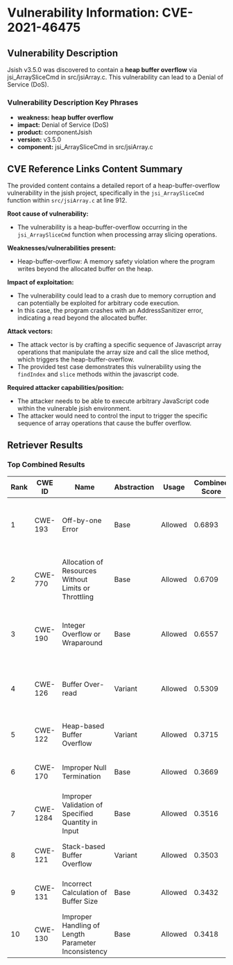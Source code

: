 # Vulnerability Information: CVE-2021-46475

## Vulnerability Description
Jsish v3.5.0 was discovered to contain a **heap buffer overflow** via jsi_ArraySliceCmd in src/jsiArray.c. This vulnerability can lead to a Denial of Service (DoS).

### Vulnerability Description Key Phrases
- **weakness:** **heap buffer overflow**
- **impact:** Denial of Service (DoS)
- **product:** componentJsish
- **version:** v3.5.0
- **component:** jsi_ArraySliceCmd in src/jsiArray.c

## CVE Reference Links Content Summary
The provided content contains a detailed report of a heap-buffer-overflow vulnerability in the jsish project, specifically in the `jsi_ArraySliceCmd` function within `src/jsiArray.c` at line 912.

**Root cause of vulnerability:**
- The vulnerability is a heap-buffer-overflow occurring in the `jsi_ArraySliceCmd` function when processing array slicing operations.

**Weaknesses/vulnerabilities present:**
- Heap-buffer-overflow: A memory safety violation where the program writes beyond the allocated buffer on the heap.

**Impact of exploitation:**
- The vulnerability could lead to a crash due to memory corruption and can potentially be exploited for arbitrary code execution.
- In this case, the program crashes with an AddressSanitizer error, indicating a read beyond the allocated buffer.

**Attack vectors:**
- The attack vector is by crafting a specific sequence of Javascript array operations that manipulate the array size and call the slice method, which triggers the heap-buffer-overflow.
- The provided test case demonstrates this vulnerability using the `findIndex` and `slice` methods within the javascript code.

**Required attacker capabilities/position:**
- The attacker needs to be able to execute arbitrary JavaScript code within the vulnerable jsish environment.
- The attacker would need to control the input to trigger the specific sequence of array operations that cause the buffer overflow.

## Retriever Results

### Top Combined Results

| Rank | CWE ID | Name | Abstraction | Usage | Combined Score | Retrievers | Individual Scores |
|------|--------|------|-------------|-------|---------------|------------|-------------------|
| 1 | CWE-193 | Off-by-one Error | Base | Allowed | 0.6893 | dense, sparse, graph | dense: 0.529, sparse: 0.170, graph: 0.916 |
| 2 | CWE-770 | Allocation of Resources Without Limits or Throttling | Base | Allowed | 0.6709 | dense, sparse, graph | dense: 0.544, sparse: 0.146, graph: 0.882 |
| 3 | CWE-190 | Integer Overflow or Wraparound | Base | Allowed | 0.6557 | dense, sparse, graph | dense: 0.543, sparse: 0.169, graph: 0.803 |
| 4 | CWE-126 | Buffer Over-read | Variant | Allowed | 0.5309 | dense, sparse, graph | dense: 0.557, sparse: 0.166, graph: 0.562 |
| 5 | CWE-122 | Heap-based Buffer Overflow | Variant | Allowed | 0.3715 | dense, sparse | dense: 0.561, sparse: 0.213 |
| 6 | CWE-170 | Improper Null Termination | Base | Allowed | 0.3669 | sparse, graph | sparse: 0.148, graph: 0.789 |
| 7 | CWE-1284 | Improper Validation of Specified Quantity in Input | Base | Allowed | 0.3516 | dense, sparse | dense: 0.518, sparse: 0.161 |
| 8 | CWE-121 | Stack-based Buffer Overflow | Variant | Allowed | 0.3503 | dense, sparse | dense: 0.560, sparse: 0.173 |
| 9 | CWE-131 | Incorrect Calculation of Buffer Size | Base | Allowed | 0.3432 | dense, sparse | dense: 0.519, sparse: 0.146 |
| 10 | CWE-130 | Improper Handling of Length Parameter Inconsistency | Base | Allowed | 0.3418 | dense, sparse | dense: 0.513, sparse: 0.149 |


